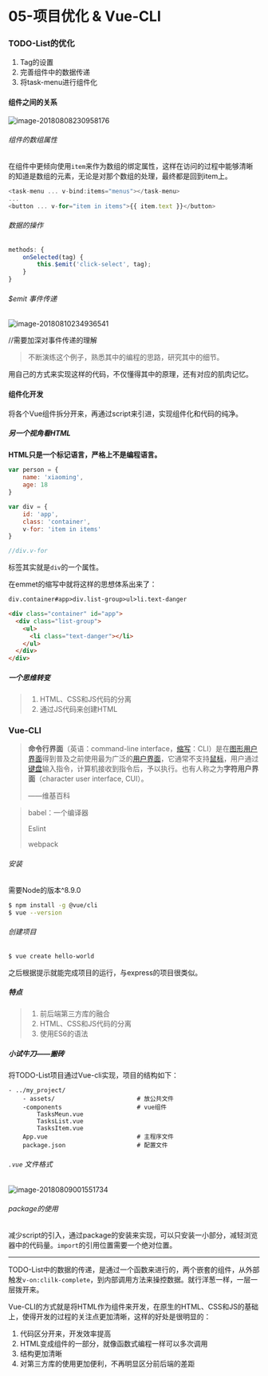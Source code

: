 # 05-项目优化 & Vue-CLI

### TODO-List的优化

1. Tag的设置
2. 完善组件中的数据传递
3. 将task-menu进行组件化

#### 组件之间的关系

![image-20180808230958176](https://ws1.sinaimg.cn/large/0069RVTdgy1fu2p3g64mjj30jr0d7mxx.jpg)

###### 组件的数组属性

在组件中更倾向使用`item`来作为数组的绑定属性，这样在访问的过程中能够清晰的知道是数组的元素，无论是对那个数组的处理，最终都是回到item上。

```js
<task-menu ... v-bind:items="menus"></task-menu>
...
<button ... v-for="item in items">{{ item.text }}</button>
```

###### 数据的操作

```js
methods: {
    onSelected(tag) {
        this.$emit('click-select', tag);
    }
}
```

###### $emit 事件传递

![image-20180810234936541](https://ws4.sinaimg.cn/large/006tNbRwgy1fu51h9zyj7j311d0xktgd.jpg)

//需要加深对事件传递的理解

> 不断演练这个例子，熟悉其中的编程的思路，研究其中的细节。

用自己的方式来实现这样的代码，不仅懂得其中的原理，还有对应的肌肉记忆。

#### 组件化开发

将各个Vue组件拆分开来，再通过script来引进，实现组件化和代码的纯净。

##### 另一个视角看HTML

**HTML只是一个标记语言，严格上不是编程语言。**

```js
var person = {
    name: 'xiaoming',
    age: 18
}

var div = {
    id: 'app',
    class: 'container',
    v-for: 'item in items'
}

//div.v-for
```

标签其实就是`div`的一个属性。

在emmet的缩写中就将这样的思想体系出来了：

```html
div.container#app>div.list-group>ul>li.text-danger

<div class="container" id="app">
  <div class="list-group">
    <ul>
      <li class="text-danger"></li>
    </ul>
  </div>
</div>
```

##### 一个思维转变

> 1. HTML、CSS和JS代码的分离
> 2. 通过JS代码来创建HTML

### Vue-CLI

> **命令行界面**（英语：command-line interface，[缩写](https://zh.wikipedia.org/wiki/%E7%BC%A9%E5%86%99)：CLI）是在[图形用户界面](https://zh.wikipedia.org/wiki/%E5%9B%BE%E5%BD%A2%E7%94%A8%E6%88%B7%E7%95%8C%E9%9D%A2)得到普及之前使用最为广泛的[用户界面](https://zh.wikipedia.org/wiki/%E7%94%A8%E6%88%B7%E7%95%8C%E9%9D%A2)，它通常不支持[鼠标](https://zh.wikipedia.org/wiki/%E9%BC%A0%E6%A0%87)，用户通过[键盘](https://zh.wikipedia.org/wiki/%E9%94%AE%E7%9B%98)输入指令，计算机接收到指令后，予以执行。也有人称之为**字符用户界面**（character user interface, CUI）。
>
> ——维基百科

> babel：一个编译器
>
> Eslint
>
> webpack

###### 安装

需要Node的版本^8.9.0

```sh
$ npm install -g @vue/cli
$ vue --version
```

###### 创建项目

```sh
$ vue create hello-world
```

之后根据提示就能完成项目的运行，与express的项目很类似。

##### 特点

> 1. 前后端第三方库的融合
> 2. HTML、CSS和JS代码的分离
> 3. 使用ES6的语法

##### 小试牛刀——搬砖

将TODO-List项目通过Vue-cli实现，项目的结构如下：

```vue
- ../my_project/       
    - assets/                       # 放公共文件
    -components					    # vue组件
    	TasksMeun.vue
    	TasksList.vue
    	TasksItem.vue
	App.vue							# 主程序文件
    package.json                    # 配置文件

```

###### `.vue` 文件格式

![image-20180809001551734](https://ws4.sinaimg.cn/large/0069RVTdgy1fu2qzz9vtqj30s30higor.jpg)

######  package的使用

减少script的引入，通过package的安装来实现，可以只安装一小部分，减轻浏览器中的代码量。`import`的引用位置需要一个绝对位置。

------

TODO-List中的数据的传递，是通过一个函数来进行的，两个嵌套的组件，从外部触发`v-on:clilk-complete`，到内部调用方法来操控数据。就行洋葱一样，一层一层拨开来。

Vue-CLI的方式就是将HTML作为组件来开发，在原生的HTML、CSS和JS的基础上，使得开发的过程的关注点更加清晰，这样的好处是很明显的：

1. 代码区分开来，开发效率提高
2. HTML变成组件的一部分，就像函数式编程一样可以多次调用
3. 结构更加清晰
4. 对第三方库的使用更加便利，不再明显区分前后端的差距
